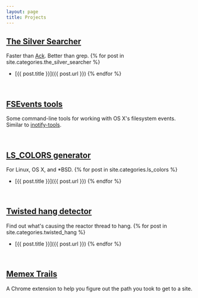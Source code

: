 ```yaml
---
layout: page
title: Projects
---
```


## [The Silver Searcher](https://github.com/ggreer/the_silver_searcher)
Faster than [Ack]("http://betterthangrep.com/"). Better than grep.
{% for post in site.categories.the_silver_searcher %}
* [{{ post.title }}]({{ post.url }})
{% endfor %}

<br />

## [FSEvents tools]("https://github.com/ggreer/fsevents-tools")
Some command-line tools for working with OS X's filesystem events. Similar to [inotify-tools]("https://github.com/rvoicilas/inotify-tools").

<br />

## [LS_COLORS generator]("/lscolors")
For Linux, OS X, and *BSD.
{% for post in site.categories.ls_colors %}
* [{{ post.title }}]({{ post.url }})
{% endfor %}

<br />

## [Twisted hang detector]("https://github.com/ggreer/twisted_hang")
Find out what's causing the reactor thread to hang.
{% for post in site.categories.twisted_hang %}
* [{{ post.title }}]({{ post.url }})
{% endfor %}

<br />

## [Memex Trails]("https://github.com/ggreer/memex_trails")
A Chrome extension to help you figure out the path you took to get to a site.
